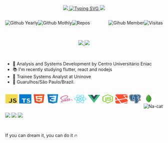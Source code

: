 <div align="center">
 <a href="#">
  <img src="https://media4.giphy.com/media/BLLVLetSfovbdQ7Jif/giphy.gif?cid=ecf05e4777e3yobb0uf8qi01pzfzbim171un26ias9ssshxu&rid=giphy.gif&ct=s" height="50">  
 </a>
 
 <a href="#">
  <img src="https://readme-typing-svg.herokuapp.com?font=Rubik+Marker+Hatch&size=24&duration=4000&pause=500&color=AA86F7&center=true&vCenter=true&width=435&lines=Hi+Guys+%E2%99%A1;Welcome+to+my+Github+Profile!" alt="Typing SVG" />
 </a>
  
 <a href="#">
  <img src="https://media4.giphy.com/media/BLLVLetSfovbdQ7Jif/giphy.gif?cid=ecf05e4777e3yobb0uf8qi01pzfzbim171un26ias9ssshxu&rid=giphy.gif&ct=s" height="50">  
 </a>
</div>



##
<img align="right" alt="Visitas" src="https://visitor-badge.glitch.me/badge?page_id=page.id=natasha-m-oliveira.natasha-m-oliveira&left_text=Visitors">
<img title="Github Yearly commits" alt="Github Yearly" align="left" src="https://badges.strrl.dev/years/natasha-m-oliveira?style=flat&color=bc8cff&logo=github" />
<img title="Github Yearly commits" alt="Github Mothly" align="left" src="https://badges.strrl.dev/commits/monthly/natasha-m-oliveira?style=flat&color=bc8cff" />
<img title="Gihub Member" alt="Gihub Member" align="right" src="https://badges.strrl.dev/contributions/all/natasha-m-oliveira?color=bc8cff" />
<img title="Repos" alt="Repos" align="left" src="https://badges.strrl.dev/repos/natasha-m-oliveira?style=flat&color=bc8cff" />

</br>
</br>

##
<div align="center">
  <a href="#">
    <img width="49.5%" src="https://github-readme-stats.vercel.app/api?username=natasha-m-oliveira&show_icons=true&theme=omni&hide_border=true" />
    <img width="36%" src="https://github-readme-stats.vercel.app/api/top-langs/?username=natasha-m-oliveira&layout=compact&langs_count=7&theme=omni&hide_border=true" />
  </a>
</div>

</br>
</br>

- 📜 Analysis and Systems Development by Centro Universitário Eniac
- 📚 I'm recently studying flutter, react and nodejs
- 💼 Trainee Systems Analyst at Uninove
- 📌 Guarulhos/São Paulo/Brazil.
 
<div style="display: inline_block"></br>
 <img align="center" alt="Na-JavaScript" height="30" width="40" src="https://github.com/devicons/devicon/blob/master/icons/javascript/javascript-original.svg">
 <img align="center" alt="Na-TypeScript" height="30" width="40" src="https://github.com/devicons/devicon/blob/master/icons/typescript/typescript-original.svg">
 <img align="center" alt="Na-HTML" height="30" width="40" src="https://raw.githubusercontent.com/devicons/devicon/master/icons/html5/html5-original.svg">
 <img align="center" alt="Na-CSS" height="30" width="40" src="https://raw.githubusercontent.com/devicons/devicon/master/icons/css3/css3-original.svg">
 <img align="center" alt="Na-Sass" height="30" width="40" src="https://raw.githubusercontent.com/devicons/devicon/master/icons/sass/sass-original.svg">
 
 <img align="center" alt="Na-React" height="30" width="40" src="https://github.com/devicons/devicon/blob/master/icons/react/react-original.svg">
 <img align="center" alt="Na-Vue.js" height="30" width="40" src="https://github.com/devicons/devicon/blob/master/icons/vuejs/vuejs-original.svg">
 
 <img align="center" alt="Na-Node.js" height="30" width="40" src="https://github.com/devicons/devicon/blob/master/icons/nodejs/nodejs-original.svg">
 <img align="center" alt="Na-Laravel" height="30" width="40" src="https://github.com/devicons/devicon/blob/master/icons/laravel/laravel-plain.svg">
 
 <img align="center" alt="Na-PostgreSQL" height="30" width="40" src="https://github.com/devicons/devicon/blob/master/icons/postgresql/postgresql-original.svg">
 <img align="center" alt="Na-MongoDB" height="30" width="40" src="https://github.com/devicons/devicon/blob/master/icons/mongodb/mongodb-original.svg">
 <div>
   <img align="right" alt="Na-cat" src="https://giffiles.alphacoders.com/297/2970.gif">
 </div>
</div>

   ##
   
<div>
 <a href="https://www.instagram.com/innocent_girl_q/" target="_blank"><img src="https://img.shields.io/badge/-Instagram-%23E4405F?style=for-the-badge&logo=instagram&logoColor=white" target="_blank"></a>
 <a href = "mailto:natasha.oliveirabusiness@gmail.com"><img src="https://img.shields.io/badge/-Gmail-%23333?style=for-the-badge&logo=gmail&logoColor=white" target="_blank"></a>
 <a href="https://www.linkedin.com/in/natasha-matos-oliveira/" target="_blank"><img src="https://img.shields.io/badge/-LinkedIn-%230077B5?style=for-the-badge&logo=linkedin&logoColor=white" target="_blank"></a> 
</div>

</br><p>If you can dream it, you can do it 🔥</p>
